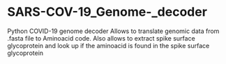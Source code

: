 # SARS-COV-19_Genome-_decoder
Python COVID-19 genome decoder
Allows to translate genomic data from .fasta file to
Aminoacid code. Also allows to extract spike surface glycoprotein
and look up if the aminoacid is found in the spike surface glycoprotein
